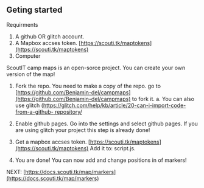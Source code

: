 ## Geting started

Requirments 
1. A github OR glitch account.
2. A Mapbox accses token. [https://scouti.tk/maptokens](https://scouti.tk/maptokens)
3. Computer

ScoutIT camp maps is an open-sorce project. You can create your own version of the map! 

1. Fork the repo. You need to make a copy of the repo. go to [https://github.com/Benjamin-del/campmaps](https://github.com/Benjamin-del/campmaps) to fork it.
	a. You can also use glitch ([https://glitch.com/help/kb/article/20-can-i-import-code-from-a-github-	repository/](https://glitch.com/help/kb/article/20-can-i-import-code-from-a-github-repository/)

2. Enable github pages. Go into the settings and select github pages. If you are using glitch your project this step is already done!

3. Get a mapbox accses token. [https://scouti.tk/maptokens](https://scouti.tk/maptokens) Add it to: script.js. 

4. You are done! You can now add and change positions in of markers! 

NEXT: [https://docs.scouti.tk/map/markers](https://docs.scouti.tk/map/markers)

